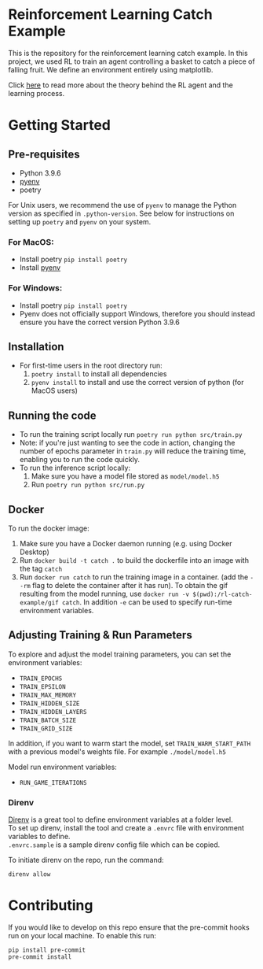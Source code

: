 # Reinforcement Learning Catch Example
This is the repository for the reinforcement learning catch example. In this project, we used RL to train an agent controlling a basket to catch a piece of falling fruit. We define an environment entirely using matplotlib. 

Click [here](datatonic.com/insights/reinforcement-learning-training-rl-agent-tutorial) to read more about the theory behind the RL agent and the learning process.
# Getting Started
## Pre-requisites
* Python 3.9.6
* [pyenv](https://github.com/pyenv/pyenv/wiki#suggested-build-environment)
* poetry

For Unix users, we recommend the use of `pyenv` to manage the Python version as specified in `.python-version`. See below for instructions on setting up `poetry` and `pyenv` on your system.

### For MacOS:
* Install poetry `pip install poetry`
* Install [pyenv](https://github.com/pyenv/pyenv#homebrew-in-macos)

### For Windows:
* Install poetry `pip install poetry`
* Pyenv does not officially support Windows, therefore you should instead ensure you have the correct version Python 3.9.6

## Installation
* For first-time users in the root directory run:
    1. `poetry install` to install all dependencies
    2. `pyenv install` to install and use the correct version of python (for MacOS users)

## Running the code 
* To run the training script locally run `poetry run python src/train.py`
* Note: if you're just wanting to see the code in action, changing the number of epochs parameter in `train.py` will reduce the training time, enabling you to run the code quickly.
* To run the inference script locally:
    1. Make sure you have a model file stored as `model/model.h5`
    2. Run `poetry run python src/run.py`

## Docker 
To run the docker image:
1. Make sure you have a Docker daemon running (e.g. using Docker Desktop)
2. Run `docker build -t catch .` to build the dockerfile into an image with the tag `catch`
3. Run `docker run catch` to run the training image in a container. (add the `--rm` flag to delete the container after it has run). To obtain the gif resulting from the model running, use `docker run -v $(pwd):/rl-catch-example/gif catch`. In addition `-e` can be used to specify run-time environment variables.

## Adjusting Training & Run Parameters
To explore and adjust the model training parameters, you can set the environment variables:
- `TRAIN_EPOCHS`
- `TRAIN_EPSILON`
- `TRAIN_MAX_MEMORY`
- `TRAIN_HIDDEN_SIZE`
- `TRAIN_HIDDEN_LAYERS`
- `TRAIN_BATCH_SIZE`
- `TRAIN_GRID_SIZE` 

In addition, if you want to warm start the model, set `TRAIN_WARM_START_PATH` with a previous model's weights file. For example `./model/model.h5`

Model run environment variables:
- `RUN_GAME_ITERATIONS`

### Direnv
[Direnv](https://direnv.net) is a great tool to define environment variables at a folder level.  
To set up direnv, install the tool and create a `.envrc` file with environment variables to define.  
`.envrc.sample` is a sample direnv config file which can be copied.

To initiate direnv on the repo, run the command: 
```
direnv allow
```

# Contributing
If you would like to develop on this repo ensure that the pre-commit hooks run on your local machine. To enable this run:
```
pip install pre-commit
pre-commit install
```
